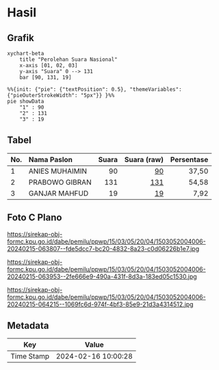 # Hasil

## Grafik

```mermaid
xychart-beta
    title "Perolehan Suara Nasional"
    x-axis [01, 02, 03]
    y-axis "Suara" 0 --> 131
    bar [90, 131, 19]
```

```mermaid
%%{init: {"pie": {"textPosition": 0.5}, "themeVariables": {"pieOuterStrokeWidth": "5px"}} }%%
pie showData
    "1" : 90
    "2" : 131
    "3" : 19
```

## Tabel

| No. | Nama Paslon    | Suara | Suara (raw) | Persentase |
|:--- |:-------------- | -----:| -----------:| ----------:|
| 1   | ANIES MUHAIMIN | 90    | [90][p-1]   | 37,50      |
| 2   | PRABOWO GIBRAN | 131   | [131][p-2]  | 54,58      |
| 3   | GANJAR MAHFUD  | 19    | [19][p-3]   | 7,92       |


[p-1]: https://github.com/gigit-pemilu/pemilu-2024/blob/main/pilpres/hitung-suara/sub/15-jambi/sub/03-sarolangun/sub/05-pelawan/sub/2004-bukit/sub/006-tps/sub/paslon-1.txt
[p-2]: https://github.com/gigit-pemilu/pemilu-2024/blob/main/pilpres/hitung-suara/sub/15-jambi/sub/03-sarolangun/sub/05-pelawan/sub/2004-bukit/sub/006-tps/sub/paslon-2.txt
[p-3]: https://github.com/gigit-pemilu/pemilu-2024/blob/main/pilpres/hitung-suara/sub/15-jambi/sub/03-sarolangun/sub/05-pelawan/sub/2004-bukit/sub/006-tps/sub/paslon-3.txt

## Foto C Plano

https://sirekap-obj-formc.kpu.go.id/dabe/pemilu/ppwp/15/03/05/20/04/1503052004006-20240215-063807--fde5dcc7-bc20-4832-8a23-c0d06226b1e7.jpg

https://sirekap-obj-formc.kpu.go.id/dabe/pemilu/ppwp/15/03/05/20/04/1503052004006-20240215-063953--2fe666e9-490a-431f-8d3a-183ed05c1530.jpg

https://sirekap-obj-formc.kpu.go.id/dabe/pemilu/ppwp/15/03/05/20/04/1503052004006-20240215-064215--1069fc6d-974f-4bf3-85e9-21d3a4314512.jpg


## Metadata

| Key        | Value               |
| ---------- | ------------------- |
| Time Stamp | 2024-02-16 10:00:28 |



